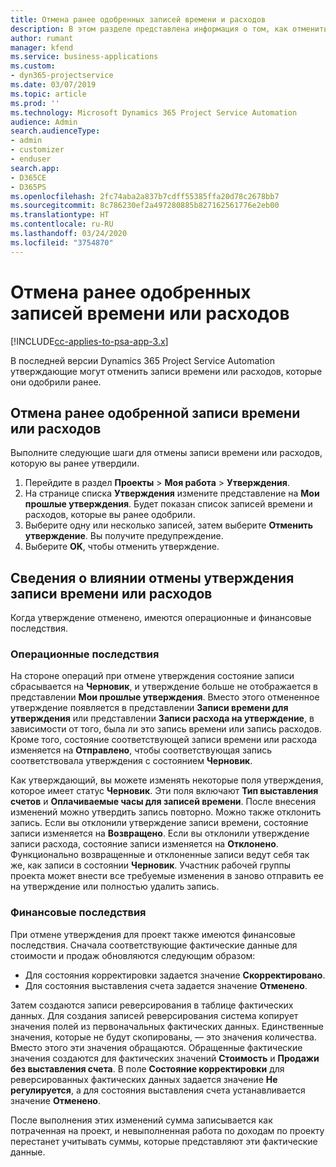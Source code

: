 ```yaml
---
title: Отмена ранее одобренных записей времени и расходов
description: В этом разделе представлена информация о том, как отменить утвержденную транзакцию времени или расходов проекта.
author: rumant
manager: kfend
ms.service: business-applications
ms.custom:
- dyn365-projectservice
ms.date: 03/07/2019
ms.topic: article
ms.prod: ''
ms.technology: Microsoft Dynamics 365 Project Service Automation
audience: Admin
search.audienceType:
- admin
- customizer
- enduser
search.app:
- D365CE
- D365PS
ms.openlocfilehash: 2fc74aba2a837b7cdff55385ffa20d78c2678bb7
ms.sourcegitcommit: 8c786230ef2a497280885b827162561776e2eb00
ms.translationtype: HT
ms.contentlocale: ru-RU
ms.lasthandoff: 03/24/2020
ms.locfileid: "3754870"
---
```

# <a name="cancel-previously-approved-time-or-expense-entries"></a>Отмена ранее одобренных записей времени или расходов

[!INCLUDE[cc-applies-to-psa-app-3.x](../includes/cc-applies-to-psa-app-3x.md)]

В последней версии Dynamics 365 Project Service Automation утверждающие могут отменить записи времени или расходов, которые они одобрили ранее.

## <a name="cancel-a-previously-approved-time-or-expense-entry"></a>Отмена ранее одобренной записи времени или расходов

Выполните следующие шаги для отмены записи времени или расходов, которую вы ранее утвердили.

1. Перейдите в раздел **Проекты** \> **Моя работа** \> **Утверждения**.
2. На странице списка **Утверждения** измените представление на **Мои прошлые утверждения**. Будет показан список записей времени и расходов, которые вы ранее одобрили.
3. Выберите одну или несколько записей, затем выберите **Отменить утверждение**. Вы получите предупреждение.
4. Выберите **OK**, чтобы отменить утверждение.

## <a name="understand-the-impact-of-canceling-a-time-or-expense-entry-approval"></a>Сведения о влиянии отмены утверждения записи времени или расходов

Когда утверждение отменено, имеются операционные и финансовые последствия.

### <a name="operational-impact"></a>Операционные последствия

На стороне операций при отмене утверждения состояние записи сбрасывается на **Черновик**, и утверждение больше не отображается в представлении **Мои прошлые утверждения**. Вместо этого отмененное утверждение появляется в представлении **Записи времени для утверждения** или представлении **Записи расхода на утверждение**, в зависимости от того, была ли это запись времени или запись расходов. Кроме того, состояние соответствующей записи времени или расхода изменяется на **Отправлено**, чтобы соответствующая запись соответствовала утверждения с состоянием **Черновик**.

Как утверждающий, вы можете изменять некоторые поля утверждения, которое имеет статус **Черновик**. Эти поля включают **Тип выставления счетов** и **Оплачиваемые часы для записей времени**. После внесения изменений можно утвердить запись повторно. Можно также отклонить запись. Если вы отклонили утверждение записи времени, состояние записи изменяется на **Возвращено**. Если вы отклонили утверждение записи расхода, состояние записи изменяется на **Отклонено**. Функционально возвращенные и отклоненные записи ведут себя так же, как записи в состоянии **Черновик**. Участник рабочей группы проекта может внести все требуемые изменения в заново отправить ее на утверждение или полностью удалить запись.

### <a name="financial-impact"></a>Финансовые последствия

При отмене утверждения для проект также имеются финансовые последствия. Сначала соответствующие фактические данные для стоимости и продаж обновляются следующим образом:

- Для состояния корректировки задается значение **Скорректировано**.
- Для состояния выставления счета задается значение **Отменено**.

Затем создаются записи реверсирования в таблице фактических данных. Для создания записей реверсирования система копирует значения полей из первоначальных фактических данных. Единственные значения, которые не будут скопированы, — это значения количества. Вместо этого эти значения обращаются. Обращенные фактические значения создаются для фактических значений **Стоимость** и **Продажи без выставления счета**. В поле **Состояние корректировки** для реверсированных фактических данных задается значение **Не регулируется**, а для состояния выставления счета устанавливается значение **Отменено**.

После выполнения этих изменений сумма записывается как потраченная на проект, и невыполненная работа по доходам по проекту перестанет учитывать суммы, которые представляют эти фактические данные.

